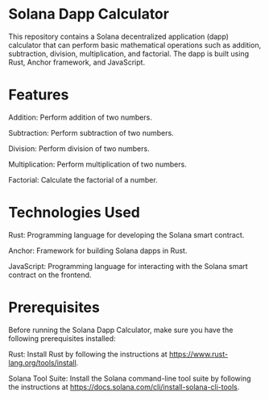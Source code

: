 # Solana Dapp Calculator
This repository contains a Solana decentralized application (dapp) calculator that can perform basic mathematical operations such as addition, subtraction, division, multiplication, and factorial. The dapp is built using Rust, Anchor framework, and JavaScript.

# Features
Addition: Perform addition of two numbers.

Subtraction: Perform subtraction of two numbers.

Division: Perform division of two numbers.

Multiplication: Perform multiplication of two numbers.

Factorial: Calculate the factorial of a number.



# Technologies Used

Rust: Programming language for developing the Solana smart contract.

Anchor: Framework for building Solana dapps in Rust.

JavaScript: Programming language for interacting with the Solana smart contract on the frontend.


# Prerequisites

Before running the Solana Dapp Calculator, make sure you have the following prerequisites installed:


Rust: Install Rust by following the instructions at https://www.rust-lang.org/tools/install.

Solana Tool Suite: Install the Solana command-line tool suite by following the instructions at https://docs.solana.com/cli/install-solana-cli-tools.
